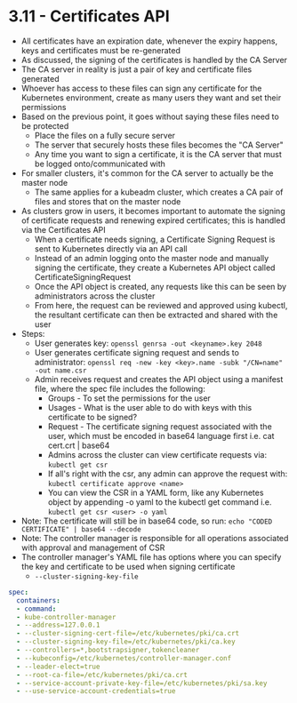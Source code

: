 # 3.11 - Certificates API

- All certificates have an expiration date, whenever the expiry happens, keys and
certificates must be re-generated
- As discussed, the signing of the certificates is handled by the CA Server
- The CA server in reality is just a pair of key and certificate files generated
- Whoever has access to these files can sign any certificate for the Kubernetes
environment, create as many users they want and set their permissions
- Based on the previous point, it goes without saying these files need to be protected
  - Place the files on a fully secure server
  - The server that securely hosts these files becomes the "CA Server"
  - Any time you want to sign a certificate, it is the CA server that must be logged
onto/communicated with
- For smaller clusters, it's common for the CA server to actually be the master node
  - The same applies for a kubeadm cluster, which creates a CA pair of files and
stores that on the master node
- As clusters grow in users, it becomes important to automate the signing of
certificate requests and renewing expired certificates; this is handled via the
Certificates API
  - When a certificate needs signing, a Certificate Signing Request is sent to
Kubernetes directly via an API call
  - Instead of an admin logging onto the master node and manually signing the
certificate, they create a Kubernetes API object called
CertificateSigningRequest
  - Once the API object is created, any requests like this can be seen by
administrators across the cluster
  - From here, the request can be reviewed and approved using kubectl, the
resultant certificate can then be extracted and shared with the user
- Steps:
  - User generates key: `openssl genrsa -out <keyname>.key 2048`
  - User generates certificate signing request and sends to administrator:
`openssl req -new -key <key>.name -subk "/CN=name" -out name.csr`
  - Admin receives request and creates the API object using a manifest file,
where the spec file includes the following:
    - Groups - To set the permissions for the user
    - Usages - What is the user able to do with keys with this certificate to
be signed?
    - Request - The certificate signing request associated with the user,
which must be encoded in base64 language first i.e. cat cert.crt |
base64
    - Admins across the cluster can view certificate requests via:
`kubectl get csr`
    - If all's right with the csr, any admin can approve the request with:
`kubectl certificate approve <name>`
    - You can view the CSR in a YAML form, like any Kubernetes object by
appending -o yaml to the kubectl get command i.e.
`kubectl get csr <user> -o yaml`
- Note: The certificate will still be in base64 code, so run: `echo "CODED CERTIFICATE" | base64 --decode`
- Note: The controller manager is responsible for all operations associated with
approval and management of CSR
- The controller manager's YAML file has options where you can specify the key and
certificate to be used when signing certificate
  - `--cluster-signing-key-file`

```yaml
spec:
  containers:
  - command:
  - kube-controller-manager
  - --address=127.0.0.1
  - --cluster-signing-cert-file=/etc/kubernetes/pki/ca.crt
  - --cluster-signing-key-file=/etc/kubernetes/pki/ca.key
  - --controllers=*,bootstrapsigner,tokencleaner
  - --kubeconfig=/etc/kubernetes/controller-manager.conf
  - --leader-elect=true
  - --root-ca-file=/etc/kubernetes/pki/ca.crt
  - --service-account-private-key-file=/etc/kubernetes/pki/sa.key
  - --use-service-account-credentials=true
```
